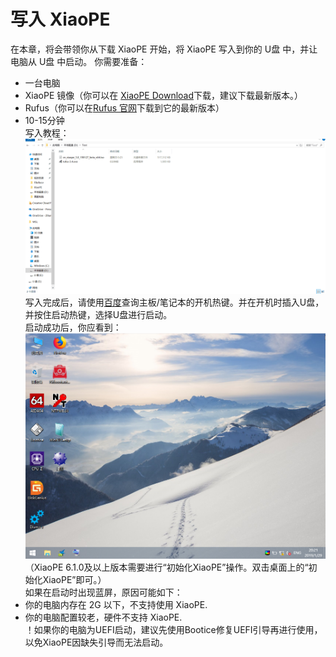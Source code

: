 # 写入 XiaoPE
在本章，将会带领你从下载 XiaoPE 开始，将 XiaoPE 写入到你的 U盘 中，并让电脑从 U盘 中启动。
你需要准备：   
* 一台电脑
* XiaoPE 镜像（你可以在 [XiaoPE Download](d.xiaope.net)下载，建议下载最新版本。）
* Rufus（你可以在[Rufus 官网](https://rufus.ie/)下载到它的最新版本）
* 10-15分钟   
写入教程：
![avatar](./images/writexiaope.gif)
写入完成后，请使用[百度](https://nbhbdm.cn/?s=%E7%94%B5%E8%84%91U%E7%9B%98%E5%90%AF%E5%8A%A8%E7%83%AD%E9%94%AE)查询主板/笔记本的开机热键。并在开机时插入U盘，并按住启动热键，选择U盘进行启动。   
启动成功后，你应看到：
![avatar](./images/pe.png)
（XiaoPE 6.1.0及以上版本需要进行“初始化XiaoPE”操作。双击桌面上的“初始化XiaoPE”即可。）   
如果在启动时出现蓝屏，原因可能如下：   
* 你的电脑内存在 2G 以下，不支持使用 XiaoPE.   
* 你的电脑配置较老，硬件不支持 XiaoPE.   
！如果你的电脑为UEFI启动，建议先使用Bootice修复UEFI引导再进行使用，以免XiaoPE因缺失引导而无法启动。   